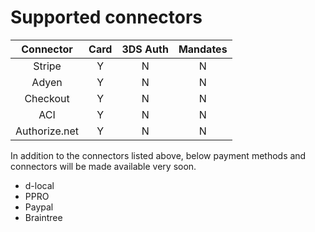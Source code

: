 
# Supported connectors

| Connector     |  Card | 3DS Auth | Mandates |
| :------------:| :---: | :------: | :------: |
| Stripe        |   Y   |     N    |    N     |
| Adyen         |   Y   |     N    |    N     |
| Checkout      |   Y   |     N    |    N     |
| ACI           |   Y   |     N    |    N     |
| Authorize.net |   Y   |     N    |    N     |

In addition to the connectors listed above, below payment methods and connectors will be made available very soon.
* d-local
* PPRO
* Paypal
* Braintree